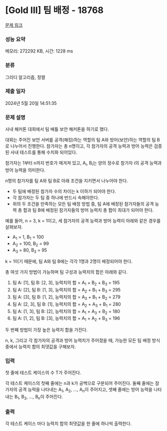 # [Gold III] 팀 배정 - 18768 

[문제 링크](https://www.acmicpc.net/problem/18768) 

### 성능 요약

메모리: 272292 KB, 시간: 1228 ms

### 분류

그리디 알고리즘, 정렬

### 제출 일자

2024년 5월 20일 14:51:35

### 문제 설명

<p>사내 해커톤 대회에서 팀 배틀 보안 해커톤을 하기로 했다.</p>

<p>대회는 주어진 보안 서버를 공격(해킹)하는 역할의 팀 A와 방어(보안)하는 역할의 팀 B로 나누어서 진행한다. 참가자는 총 n명이고, 각 참가자의 공격 능력과 방어 능력은 검증된 사내 테스트를 통해 수치화 되어있다.</p>

<p>참가자는 1부터 n까지 번호가 매겨져 있고, A<sub>i</sub>, B<sub>i</sub>는 양의 정수로 참가자 i의 공격 능력과 방어 능력을 의미한다.</p>

<p>n명의 참가자를 팀 A와 팀 B로 아래 조건을 지키면서 나누어야 한다.</p>

<ul>
	<li>두 팀에 배정된 참가자 수의 차이는 k 이하가 되어야 한다.</li>
	<li>각 참가자는 두 팀 중 하나에 반드시 속해야한다.</li>
	<li>위의 두 조건을 만족하는 모든 팀 배정 방법 중, 팀 A에 배정된 참가자들의 공격 능력 총 합과 팀 B에 배정된 참가자들의 방어 능력치 총 합이 최대가 되어야 한다.</li>
</ul>

<p>예를 들어, n = 3, k = 1이고, 세 참가자의 공격 능력과 방어 능력이 아래와 같은 경우를 살펴보자.</p>

<ul>
	<li>A<sub>1</sub> = 1, B<sub>1</sub> = 100</li>
	<li>A<sub>2</sub> = 100, B<sub>2</sub> = 99</li>
	<li>A<sub>3</sub> = 80, B<sub>3</sub> = 95</li>
</ul>

<p>k = 1이기 때문에, 팀 A와 팀 B에는 각각 1명과 2명이 배정되어야 한다.</p>

<p>총 여섯 가지 방법이 가능하며 팀 구성과 능력치의 합은 아래와 같다.</p>

<ol>
	<li>팀 A: [1], 팀 B: [2, 3], 능력치의 합 = A<sub>1</sub> + B<sub>2</sub> + B<sub>3</sub> = 195</li>
	<li>팀 A: [2], 팀 B: [1, 3], 능력치의 합 = A<sub>2</sub> + B<sub>1</sub> + B<sub>3</sub> = 295</li>
	<li>팀 A: [3], 팀 B: [1, 2], 능력치의 합 = A<sub>3</sub> + B<sub>1</sub> + B<sub>2</sub> = 279</li>
	<li>팀 A: [2, 3], 팀 B: [1], 능력치의 합 = A<sub>2</sub> + A<sub>3</sub> + B<sub>1</sub> = 280</li>
	<li>팀 A: [1, 3], 팀 B: [2], 능력치의 합 = A<sub>1</sub> + A<sub>3</sub> + B<sub>2</sub> = 180</li>
	<li>팀 A: [1, 2], 팀 B: [3], 능력치의 합 = A<sub>1</sub> + A<sub>2</sub> + B<sub>3</sub> = 196</li>
</ol>

<p>두 번째 방법이 가장 높은 능력치 합을 가진다.</p>

<p>n, k, 그리고 각 참가자의 공격과 방어 능력치가 주어졌을 때, 가능한 모든 팀 배정 방식 중에서 능력치 합의 최댓값을 구해보자.</p>

### 입력 

 <p>첫 줄에 테스트 케이스의 수 T가 주어진다.</p>

<p>각 테스트 케이스의 첫째 줄에는 n과 k가 공백으로 구분되어 주어진다. 둘째 줄에는 참가자의 공격 능력을 나타내는 A<sub>1</sub>, A<sub>2</sub>, ..., A<sub>n</sub>이 주어지고, 셋째 줄에는 방어 능력을 나타내는 B<sub>1</sub>, B<sub>2</sub>, ..., B<sub>n</sub>이 주어진다.</p>

### 출력 

 <p>각 테스트 케이스 마다 능력치 합의 최댓값을 한 줄에 하나씩 출력한다.</p>

